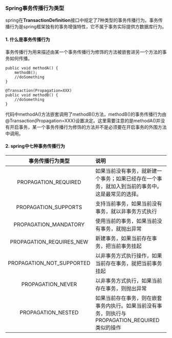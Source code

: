 ### Spring事务传播行为类型

spring在**TransactionDefinition**接口中规定了7种类型的事务传播行为。事务传播行为是spring框架独有的事务增强特性，它不属于事务实际提供方数据库行为。

#### 1. 什么是事务传播行为

事务传播行为用来描述由某一个事务传播行为修饰的方法被嵌套进另一个方法的事务如何传播。

```
public void methodA() {
    methodB();
    //doSomething
}

@Transaction(Propagation=XXX)
public void methodB() {
    //doSomething
}
```

代码中methodA()方法嵌套调用了methodB()方法，methodB()的事务传播行为由@Transaction(Propagation=XXX)设置决定。这里需要注意的是methodA()并没有开启事务，某一个事务传播行为修饰的方法并不是必须要在开启事务的外围方法中调用。

#### 2. spring中七种事务传播行为

**事务传播行为类型**|**说明**
:---:|:---
PROPAGATION_REQUIRED|如果当前没有事务，就新建一个事务；如果已经存在一个事务，就加入到当前的事务中。这是最常见的选择。
PROPAGATION_SUPPORTS|支持当前事务，如果当前没有事务，就以非事务方式执行
PROPAGATION_MANDATORY|使用当前的事务，如果当前没有事务，就抛出异常
PROPAGATION_REQUIRES_NEW|新建事务，如果当前存在事务，把当前事务挂起
PROPAGATION_NOT_SUPPORTED|以非事务方式执行操作，如果当前存在事务，就把当前事务挂起
PROPAGATION_NEVER|以非事务方式执行，如果当前存在事务，则抛出异常
PROPAGATION_NESTED|如果当前存在事务，则在嵌套事务内执行。如果当前没有事务，则执行与PROPAGATION_REQUIRED类似的操作
















